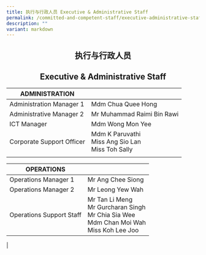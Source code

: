 ```yaml
---
title: 执行与行政人员 Executive & Administrative Staff
permalink: /committed-and-competent-staff/executive-administrative-staff/
description: ""
variant: markdown
---
```

## <center>执行与行政人员</center>
## <center>Executive &amp; Administrative Staff</center>

| ADMINISTRATION | | 
| -------- | -------- | 
| Administration Manager 1 | Mdm Chua Quee Hong| 
|Administrative Manager 2|Mr Muhammad Raimi Bin Rawi|
|ICT Manager|Mdm Wong Mon Yee|
|Corporate Support Officer|Mdm K Paruvathi <br>Miss Ang Sio Lan<br>Miss Toh Sally|
|||


| OPERATIONS|  | 
| -------- | -------- |
| Operations Manager 1 |Mr Ang Chee Siong  |
|Operations Manager 2| Mr Leong Yew Wah |
|Operations Support Staff|Mr Tan Li Meng <br> Mr Gurcharan Singh <br> Mr Chia Sia Wee <br> Mdm Chan Moi Wah<br>Miss Koh Lee Joo|
|